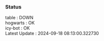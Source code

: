 ### Status


table : DOWN  
hogwarts : OK  
icy-bot : OK  
Latest Update : 2024-09-18 08:13:00.322730
